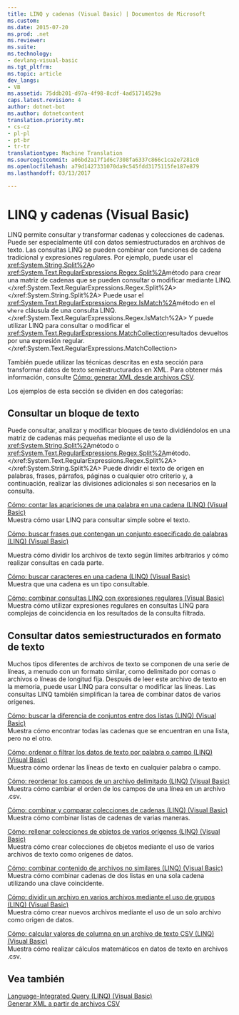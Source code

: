 ```yaml
---
title: LINQ y cadenas (Visual Basic) | Documentos de Microsoft
ms.custom: 
ms.date: 2015-07-20
ms.prod: .net
ms.reviewer: 
ms.suite: 
ms.technology:
- devlang-visual-basic
ms.tgt_pltfrm: 
ms.topic: article
dev_langs:
- VB
ms.assetid: 75ddb201-d97a-4f98-8cdf-4ad51714529a
caps.latest.revision: 4
author: dotnet-bot
ms.author: dotnetcontent
translation.priority.mt:
- cs-cz
- pl-pl
- pt-br
- tr-tr
translationtype: Machine Translation
ms.sourcegitcommit: a06bd2a17f1d6c7308fa6337c866c1ca2e7281c0
ms.openlocfilehash: a79d1427331070da9c545fdd3175115fe187e879
ms.lasthandoff: 03/13/2017

---
```

# <a name="linq-and-strings-visual-basic"></a>LINQ y cadenas (Visual Basic)
LINQ permite consultar y transformar cadenas y colecciones de cadenas. Puede ser especialmente útil con datos semiestructurados en archivos de texto. Las consultas LINQ se pueden combinar con funciones de cadena tradicional y expresiones regulares. Por ejemplo, puede usar el <xref:System.String.Split%2A>o <xref:System.Text.RegularExpressions.Regex.Split%2A>método para crear una matriz de cadenas que se pueden consultar o modificar mediante LINQ.</xref:System.Text.RegularExpressions.Regex.Split%2A> </xref:System.String.Split%2A> Puede usar el <xref:System.Text.RegularExpressions.Regex.IsMatch%2A>método en el `where` cláusula de una consulta LINQ.</xref:System.Text.RegularExpressions.Regex.IsMatch%2A> Y puede utilizar LINQ para consultar o modificar el <xref:System.Text.RegularExpressions.MatchCollection>resultados devueltos por una expresión regular.</xref:System.Text.RegularExpressions.MatchCollection>  
  
 También puede utilizar las técnicas descritas en esta sección para transformar datos de texto semiestructurados en XML. Para obtener más información, consulte [Cómo: generar XML desde archivos CSV](how-to-generate-xml-from-csv-files.md).  
  
 Los ejemplos de esta sección se dividen en dos categorías:  
  
## <a name="querying-a-block-of-text"></a>Consultar un bloque de texto  
 Puede consultar, analizar y modificar bloques de texto dividiéndolos en una matriz de cadenas más pequeñas mediante el uso de la <xref:System.String.Split%2A>método o <xref:System.Text.RegularExpressions.Regex.Split%2A>método.</xref:System.Text.RegularExpressions.Regex.Split%2A> </xref:System.String.Split%2A> Puede dividir el texto de origen en palabras, frases, párrafos, páginas o cualquier otro criterio y, a continuación, realizar las divisiones adicionales si son necesarios en la consulta.  
  
 [Cómo: contar las apariciones de una palabra en una cadena (LINQ) (Visual Basic)](how-to-count-occurrences-of-a-word-in-a-string-linq.md)  
 Muestra cómo usar LINQ para consultar simple sobre el texto.  
  
 [Cómo: buscar frases que contengan un conjunto especificado de palabras (LINQ) (Visual Basic)](how-to-query-for-sentences-that-contain-a-specified-set-of-words.md)

 Muestra cómo dividir los archivos de texto según límites arbitrarios y cómo realizar consultas en cada parte.  
  
 [Cómo: buscar caracteres en una cadena (LINQ) (Visual Basic)](how-to-query-for-characters-in-a-string-linq.md)  
 Muestra que una cadena es un tipo consultable.  
  
 [Cómo: combinar consultas LINQ con expresiones regulares (Visual Basic)](how-to-combine-linq-queries-with-regular-expressions.md)  
 Muestra cómo utilizar expresiones regulares en consultas LINQ para complejas de coincidencia en los resultados de la consulta filtrada.  
  
## <a name="querying-semi-structured-data-in-text-format"></a>Consultar datos semiestructurados en formato de texto  
 Muchos tipos diferentes de archivos de texto se componen de una serie de líneas, a menudo con un formato similar, como delimitado por comas o archivos o líneas de longitud fija. Después de leer este archivo de texto en la memoria, puede usar LINQ para consultar o modificar las líneas. Las consultas LINQ también simplifican la tarea de combinar datos de varios orígenes.  
  
 [Cómo: buscar la diferencia de conjuntos entre dos listas (LINQ) (Visual Basic)](how-to-find-the-set-difference-between-two-lists-linq.md)  
 Muestra cómo encontrar todas las cadenas que se encuentran en una lista, pero no el otro.  
  
 [Cómo: ordenar o filtrar los datos de texto por palabra o campo (LINQ) (Visual Basic)](how-to-sort-or-filter-text-data-by-any-word-or-field-linq.md)  
 Muestra cómo ordenar las líneas de texto en cualquier palabra o campo.  
  
 [Cómo: reordenar los campos de un archivo delimitado (LINQ) (Visual Basic)](how-to-reorder-the-fields-of-a-delimited-file.md)  
 Muestra cómo cambiar el orden de los campos de una línea en un archivo .csv.  
  
 [Cómo: combinar y comparar colecciones de cadenas (LINQ) (Visual Basic)](how-to-combine-and-compare-string-collections-linq.md)  
 Muestra cómo combinar listas de cadenas de varias maneras.  
  
 [Cómo: rellenar colecciones de objetos de varios orígenes (LINQ) (Visual Basic)](how-to-populate-object-collections-from-multiple-sources-linq.md)  
 Muestra cómo crear colecciones de objetos mediante el uso de varios archivos de texto como orígenes de datos.  
  
 [Cómo: combinar contenido de archivos no similares (LINQ) (Visual Basic)](how-to-join-content-from-dissimilar-files-linq.md)  
 Muestra cómo combinar cadenas de dos listas en una sola cadena utilizando una clave coincidente.  
  
 [Cómo: dividir un archivo en varios archivos mediante el uso de grupos (LINQ) (Visual Basic)](how-to-split-a-file-into-many-files-by-using-groups-linq.md)  
 Muestra cómo crear nuevos archivos mediante el uso de un solo archivo como origen de datos.  
  
 [Cómo: calcular valores de columna en un archivo de texto CSV (LINQ) (Visual Basic)](how-to-compute-column-values-in-a-csv-text-file-linq.md)  
 Muestra cómo realizar cálculos matemáticos en datos de texto en archivos .csv.  
  
## <a name="see-also"></a>Vea también  
 [Language-Integrated Query (LINQ) (Visual Basic)](index.md)   
 [Generar XML a partir de archivos CSV](how-to-generate-xml-from-csv-files.md)

